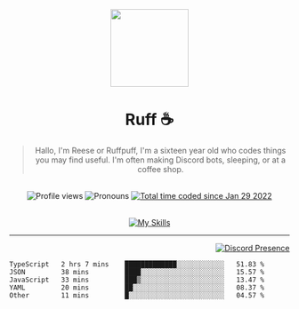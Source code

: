 <div align='center'>
  <img src='https://cdn.ruffpuff.dev/ruffpuff.jpg' width='140' height='140' />
  <h1>Ruff ☕️</h1>
  <blockquote>Hallo, I'm Reese or Ruffpuff, I'm a sixteen year old who codes things you may find useful. I'm often making Discord bots, sleeping, or at a coffee shop.</blockquote>
  
  <br />
  
  <img alt="Profile views" src="https://komarev.com/ghpvc/?username=ruffpuff1" />
  <img alt='Pronouns' src='https://img.shields.io/endpoint?url=https://pronoundb.org/shields/61181f81be124c42b207bffd' />
  <a href="https://wakatime.com/@72bf611d-9557-4a85-aa1d-46f6a3346744"><img src="https://wakatime.com/badge/user/72bf611d-9557-4a85-aa1d-46f6a3346744.svg" alt="Total time coded since Jan 29 2022" /></a>
</div><br />

<div align='center'>
  
  [![My Skills](https://skillicons.dev/icons?i=css,docker,git,graphql,html,js,md,mongodb,nextjs,nodejs,react,redis,regex,tailwind,ts)](https://skillicons.dev)
  
  </div>

<hr />

<div align='right'>

[![Discord Presence](https://lanyard.cnrad.dev/api/486396074282450946)](https://discord.com/users/486396074282450946)
  
  </div>

<!--START_SECTION:waka-->

```text
TypeScript   2 hrs 7 mins    █████████████░░░░░░░░░░░░   51.83 %
JSON         38 mins         ████░░░░░░░░░░░░░░░░░░░░░   15.57 %
JavaScript   33 mins         ███▒░░░░░░░░░░░░░░░░░░░░░   13.47 %
YAML         20 mins         ██░░░░░░░░░░░░░░░░░░░░░░░   08.37 %
Other        11 mins         █░░░░░░░░░░░░░░░░░░░░░░░░   04.57 %
```

<!--END_SECTION:waka-->
